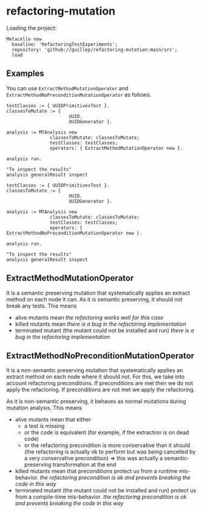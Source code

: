 # refactoring-mutation

Loading the project:

```smalltalk
Metacello new
  baseline: 'RefactoringTestExperiments';
  repository: 'github://guillep/refactoring-mutation:main/src';
  load
```

## Examples

You can use `ExtractMethodMutationOperator` and `ExtractMethodNoPreconditionMutationOperator` as follows.

```smalltalk
testClasses := { UUIDPrimitivesTest }.
classesToMutate := {
	                   UUID.
	                   UUIDGenerator }.

analysis := MTAnalysis new
	            classesToMutate: classesToMutate;
	            testClasses: testClasses;
	            operators: { ExtractMethodMutationOperator new }.

analysis run.

"To inspect the results"
analysis generalResult inspect
```

```smalltalk
testClasses := { UUIDPrimitivesTest }.
classesToMutate := {
	                   UUID.
	                   UUIDGenerator }.

analysis := MTAnalysis new
	            classesToMutate: classesToMutate;
	            testClasses: testClasses;
	            operators: { ExtractMethodNoPreconditionMutationOperator new }.

analysis run.

"To inspect the results"
analysis generalResult inspect
```

## ExtractMethodMutationOperator
It is a semantic preserving mutation that systematically applies an extract method on each node it can.
As it is semantic preserving, it should not break any tests.
This means
 - alive mutants mean *the refactoring works well for this case*
 - killed mutants mean *there is a bug in the refactoring implementation*
 - terminated mutant (the mutant could not be installed and run) *there is a bug in the refactoring implementation*


## ExtractMethodNoPreconditionMutationOperator
It is a non-semantic preserving mutation that systematically applies an extract method on each node where it should not.
For this, we take into account refactoring preconditions.
If preconditions are met then we do not apply the refactoring.
If preconditions are not met we apply the refactoring.

As it is non-semantic preserving, it behaves as normal mutations during mutation analysis.
This means
 - alive mutants mean that either
    - a test is missing
    - or the code is equivalent (for example, if the extraction is on dead code)
    - or the refactoring precondition is more conservative than it should (the refactoring is actually ok to perform but was being cancelled by a very conservative precondition) => this was actually a semantic-preserving transformation at the end
 - killed mutants mean that preconditions protect us from a runtime mis-behavior. *the refactoring precondition is ok and prevents breaking the code in this way*
 - terminated mutant (the mutant could not be installed and run) protect us from a compile-time mis-behavior. *the refactoring precondition is ok and prevents breaking the code in this way*

